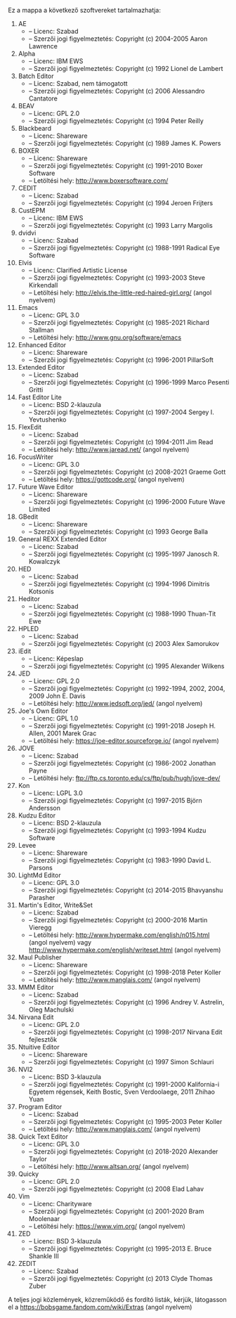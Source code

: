﻿Ez a mappa a következő szoftvereket tartalmazhatja:

1. AE
   - – Licenc: Szabad
   - – Szerzői jogi figyelmeztetés: Copyright (c) 2004-2005 Aaron Lawrence
2. Alpha
   - – Licenc: IBM EWS
   - – Szerzői jogi figyelmeztetés: Copyright (c) 1992 Lionel de Lambert
3. Batch Editor
   - – Licenc: Szabad, nem támogatott
   - – Szerzői jogi figyelmeztetés: Copyright (c) 2006 Alessandro Cantatore
4. BEAV
   - – Licenc: GPL 2.0
   - – Szerzői jogi figyelmeztetés: Copyright (c) 1994 Peter Reilly
5. Blackbeard
   - – Licenc: Shareware
   - – Szerzői jogi figyelmeztetés: Copyright (c) 1989 James K. Powers
6. BOXER
   - – Licenc: Shareware
   - – Szerzői jogi figyelmeztetés: Copyright (c) 1991-2010 Boxer Software
   - – Letöltési hely: http://www.boxersoftware.com/
7. CEDIT
   - – Licenc: Szabad
   - – Szerzői jogi figyelmeztetés: Copyright (c) 1994 Jeroen Frijters
8. CustEPM
   - – Licenc: IBM EWS
   - – Szerzői jogi figyelmeztetés: Copyright (c) 1993 Larry Margolis
9. dvidvi
   - – Licenc: Szabad
   - – Szerzői jogi figyelmeztetés: Copyright (c) 1988-1991 Radical Eye Software
10. Elvis
    - – Licenc: Clarified Artistic License
    - – Szerzői jogi figyelmeztetés: Copyright (c) 1993-2003 Steve Kirkendall
    - – Letöltési hely: http://elvis.the-little-red-haired-girl.org/ (angol nyelvem)
11. Emacs
    - – Licenc: GPL 3.0
    - – Szerzői jogi figyelmeztetés: Copyright (c) 1985-2021 Richard Stallman
    - – Letöltési hely: http://www.gnu.org/software/emacs
12. Enhanced Editor
    - – Licenc: Shareware
    - – Szerzői jogi figyelmeztetés: Copyright (c) 1996-2001 PillarSoft
13. Extended Editor
    - – Licenc: Szabad
    - – Szerzői jogi figyelmeztetés: Copyright (c) 1996-1999 Marco Pesenti Gritti
14. Fast Editor Lite
    - – Licenc: BSD 2-klauzula
    - – Szerzői jogi figyelmeztetés: Copyright (c) 1997-2004 Sergey I. Yevtushenko
15. FlexEdit
    - – Licenc: Szabad
    - – Szerzői jogi figyelmeztetés: Copyright (c) 1994-2011 Jim Read
    - – Letöltési hely: http://www.jaread.net/ (angol nyelvem)
16. FocusWriter
    - – Licenc: GPL 3.0
    - – Szerzői jogi figyelmeztetés: Copyright (c) 2008-2021 Graeme Gott
    - – Letöltési hely: https://gottcode.org/ (angol nyelvem)
17. Future Wave Editor
    - – Licenc: Shareware
    - – Szerzői jogi figyelmeztetés: Copyright (c) 1996-2000 Future Wave Limited
18. GBedit
    - – Licenc: Shareware
    - – Szerzői jogi figyelmeztetés: Copyright (c) 1993 George Balla
19. General REXX Extended Editor
    - – Licenc: Szabad
    - – Szerzői jogi figyelmeztetés: Copyright (c) 1995-1997 Janosch R. Kowalczyk
20. HED
    - – Licenc: Szabad
    - – Szerzői jogi figyelmeztetés: Copyright (c) 1994-1996 Dimitris Kotsonis
21. Heditor
    - – Licenc: Szabad
    - – Szerzői jogi figyelmeztetés: Copyright (c) 1988-1990 Thuan-Tit Ewe
22. HPLED
    - – Licenc: Szabad
    - – Szerzői jogi figyelmeztetés: Copyright (c) 2003 Alex Samorukov
23. iEdit
    - – Licenc: Képeslap
    - – Szerzői jogi figyelmeztetés: Copyright (c) 1995 Alexander Wilkens
24. JED
    - – Licenc: GPL 2.0
    - – Szerzői jogi figyelmeztetés: Copyright (c) 1992-1994, 2002, 2004, 2009 John E. Davis
    - – Letöltési hely: http://www.jedsoft.org/jed/ (angol nyelvem)
25. Joe's Own Editor
    - – Licenc: GPL 1.0
    - – Szerzői jogi figyelmeztetés: Copyright (c) 1991-2018 Joseph H. Allen, 2001 Marek Grac
    - – Letöltési hely: https://joe-editor.sourceforge.io/ (angol nyelvem)
26. JOVE
    - – Licenc: Szabad
    - – Szerzői jogi figyelmeztetés: Copyright (c) 1986-2002 Jonathan Payne
    - – Letöltési hely: ftp://ftp.cs.toronto.edu/cs/ftp/pub/hugh/jove-dev/
27. Kon
    - – Licenc: LGPL 3.0
    - – Szerzői jogi figyelmeztetés: Copyright (c) 1997-2015 Björn Andersson
28. Kudzu Editor
    - – Licenc: BSD 2-klauzula
    - – Szerzői jogi figyelmeztetés: Copyright (c) 1993-1994 Kudzu Software
29. Levee
    - – Licenc: Shareware
    - – Szerzői jogi figyelmeztetés: Copyright (c) 1983-1990 David L. Parsons
30. LightMd Editor
    - – Licenc: GPL 3.0
    - – Szerzői jogi figyelmeztetés: Copyright (c) 2014-2015 Bhavyanshu Parasher
31. Martin's Editor, Write&Set
    - – Licenc: Szabad
    - – Szerzői jogi figyelmeztetés: Copyright (c) 2000-2016 Martin Vieregg
    - – Letöltési hely: http://www.hypermake.com/english/n015.html (angol nyelvem) vagy http://www.hypermake.com/english/writeset.html (angol nyelvem)
32. Maul Publisher
    - – Licenc: Shareware
    - – Szerzői jogi figyelmeztetés: Copyright (c) 1998-2018 Peter Koller
    - – Letöltési hely: http://www.manglais.com/ (angol nyelvem)
33. MMM Editor
    - – Licenc: Szabad
    - – Szerzői jogi figyelmeztetés: Copyright (c) 1996 Andrey V. Astrelin, Oleg Machulski
34. Nirvana Edit
    - – Licenc: GPL 2.0
    - – Szerzői jogi figyelmeztetés: Copyright (c) 1998-2017 Nirvana Edit fejlesztők
35. Ntuitive Editor
    - – Licenc: Shareware
    - – Szerzői jogi figyelmeztetés: Copyright (c) 1997 Simon Schlauri
36. NVI2
    - – Licenc: BSD 3-klauzula
    - – Szerzői jogi figyelmeztetés: Copyright (c) 1991-2000 Kalifornia-i Egyetem régensek, Keith Bostic, Sven Verdoolaege, 2011 Zhihao Yuan
37. Program Editor
    - – Licenc: Szabad
    - – Szerzői jogi figyelmeztetés: Copyright (c) 1995-2003 Peter Koller
    - – Letöltési hely: http://www.manglais.com/ (angol nyelvem)
38. Quick Text Editor
    - – Licenc: GPL 3.0
    - – Szerzői jogi figyelmeztetés: Copyright (c) 2018-2020 Alexander Taylor
    - – Letöltési hely: http://www.altsan.org/ (angol nyelvem)
39. Quicky
    - – Licenc: GPL 2.0
    - – Szerzői jogi figyelmeztetés: Copyright (c) 2008 Elad Lahav
40. Vim
    - – Licenc: Charityware
    - – Szerzői jogi figyelmeztetés: Copyright (c) 2001-2020 Bram Moolenaar
    - – Letöltési hely: https://www.vim.org/ (angol nyelvem)
41. ZED
    - – Licenc: BSD 3-klauzula
    - – Szerzői jogi figyelmeztetés: Copyright (c) 1995-2013 E. Bruce Shankle III
42. ZEDIT
    - – Licenc: Szabad
    - – Szerzői jogi figyelmeztetés: Copyright (c) 2013 Clyde Thomas Zuber

A teljes jogi közlemények, közreműködő és fordító listák, kérjük, látogasson el a https://bobsgame.fandom.com/wiki/Extras (angol nyelvem)
